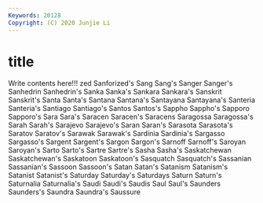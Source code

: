 ```yaml
---
Keywords: 20128
Copyright: (C) 2020 Junjie Li
---
```


# title

Write contents here!!!
zed 
Sanforized's 
Sang 
Sang's 
Sanger 
Sanger's 
Sanhedrin
Sanhedrin's 
Sanka 
Sanka's 
Sankara 
Sankara's 
Sanskrit 
Sanskrit's 
Santa 
Santa's 
Santana
Santana's 
Santayana 
Santayana's 
Santeria 
Santeria's 
Santiago 
Santiago's 
Santos 
Santos's 
Sappho
Sappho's 
Sapporo 
Sapporo's 
Sara 
Sara's 
Saracen 
Saracen's 
Saracens 
Saragossa 
Saragossa's
Sarah 
Sarah's 
Sarajevo 
Sarajevo's 
Saran 
Saran's 
Sarasota 
Sarasota's 
Saratov 
Saratov's
Sarawak 
Sarawak's 
Sardinia 
Sardinia's 
Sargasso 
Sargasso's 
Sargent 
Sargent's 
Sargon 
Sargon's
Sarnoff 
Sarnoff's 
Saroyan 
Saroyan's 
Sarto 
Sarto's 
Sartre 
Sartre's 
Sasha 
Sasha's
Saskatchewan 
Saskatchewan's 
Saskatoon 
Saskatoon's 
Sasquatch 
Sasquatch's 
Sassanian 
Sassanian's 
Sassoon 
Sassoon's
Satan 
Satan's 
Satanism 
Satanism's 
Satanist 
Satanist's 
Saturday 
Saturday's 
Saturdays 
Saturn
Saturn's 
Saturnalia 
Saturnalia's 
Saudi 
Saudi's 
Saudis 
Saul 
Saul's 
Saunders 
Saunders's
Saundra 
Saundra's 
Saussure 
